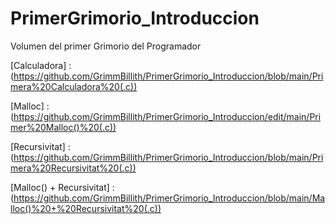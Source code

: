 # PrimerGrimorio_Introduccion
Volumen del primer Grimorio del Programador

[Calculadora]  :  
(https://github.com/GrimmBillith/PrimerGrimorio_Introduccion/blob/main/Primera%20Calculadora%20(.c))

[Malloc]  :  
(https://github.com/GrimmBillith/PrimerGrimorio_Introduccion/edit/main/Primer%20Malloc()%20(.c))

[Recursivitat]  :        
(https://github.com/GrimmBillith/PrimerGrimorio_Introduccion/blob/main/Primera%20Recursivitat%20(.c))

[Malloc() + Recursivitat]  :          
(https://github.com/GrimmBillith/PrimerGrimorio_Introduccion/blob/main/Malloc()%20+%20Recursivitat%20(.c))
